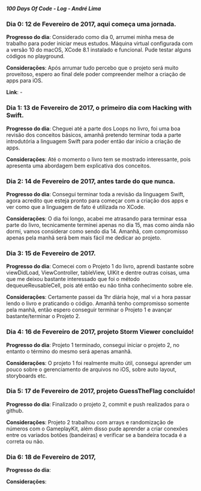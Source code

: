 ##### 100 Days Of Code - Log - André Lima

### Dia 0: 12 de Fevereiro de 2017, aqui começa uma jornada.

**Progresso do dia**: Considerado como dia 0, arrumei minha mesa de trabalho para poder iniciar meus estudos. Máquina virtual configurada com a versão 10 do macOS, XCode 8.1 instalado e funcional. Pude testar alguns códigos no playground.

**Considerações**: Após arrumar tudo percebo que o projeto será muito proveitoso, espero ao final dele poder compreender melhor a criação de apps para iOS.

**Link**: -

### Dia 1: 13 de Fevereiro de 2017, o primeiro dia com Hacking with Swift.

**Progresso do dia**: Cheguei até a parte dos Loops no livro, foi uma boa revisão dos conceitos básicos, amanhã pretendo terminar toda a parte introdutória a linguagem Swift para poder então dar início a criação de apps.

**Considerações**: Até o momento o livro tem se mostrado interessante, pois apresenta uma abordagem bem explicativa dos conceitos.


### Dia 2: 14 de Fevereiro de 2017, antes tarde do que nunca.

**Progresso do dia**: Consegui terminar toda a revisão da linguagem Swift, agora acredito que esteja pronto para começar com a criação dos apps e ver como que a linguagem de fato é utilizada no XCode.

**Considerações**: O dia foi longo, acabei me atrasando para terminar essa parte do livro, tecnicamente terminei apenas no dia 15, mas como ainda não dormi, vamos considerar como sendo dia 14. Amanhã, com compromisso apenas pela manhã será bem mais fácil me dedicar ao projeto.

### Dia 3: 15 de Fevereiro de 2017.

**Progresso do dia**: Comecei com o Projeto 1 do livro, aprendi bastante sobre viewDidLoad, ViewController, tableView, UIKit e dentre outras coisas, uma que me deixou bastante interessado que foi o método dequeueReusableCell, pois até então eu não tinha conhecimento sobre ele.

**Considerações**: Certamente passei da 1hr diária hoje, mal vi a hora passar lendo o livro e praticando o código. Amanhã tenho compromisso somente pela manhã, então espero conseguir terminar o Projeto 1 e avançar bastante/terminar o Projeto 2.

### Dia 4: 16 de Fevereiro de 2017, projeto Storm Viewer concluído!

**Progresso do dia**: Projeto 1 terminado, consegui iniciar o projeto 2, no entanto o término do mesmo será apenas amanhã.

**Considerações**: O projeto 1 foi realmente muito útil, consegui aprender um pouco sobre o gerenciamento de arquivos no iOS, sobre auto layout, storyboards etc. 

### Dia 5: 17 de Fevereiro de 2017, projeto GuessTheFlag concluído!

**Progresso do dia**: Finalizado o projeto 2, commit e push realizados para o github.

**Considerações**: Projeto 2 trabalhou com arrays e randomização de números com o GameplayKit, além disso pude aprender a criar conexões entre os variados botões (bandeiras) e verificar se a bandeira tocada é a correta ou não.

### Dia 6: 18 de Fevereiro de 2017,

**Progresso do dia**:

**Considerações**:


